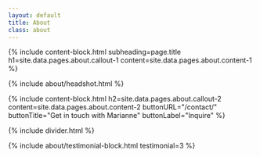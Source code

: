 ```yaml
---
layout: default
title: About
class: about
---
```


{%
include content-block.html
subheading=page.title
h1=site.data.pages.about.callout-1
content=site.data.pages.about.content-1
%}

{% include about/headshot.html %}

{%
include content-block.html
h2=site.data.pages.about.callout-2
content=site.data.pages.about.content-2
buttonURL="/contact/"
buttonTitle="Get in touch with Marianne"
buttonLabel="Inquire"
%}

{% include divider.html %}

{% include about/testimonial-block.html testimonial=3 %}